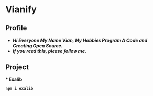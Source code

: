 # Vianify
  
## Profile

<b><i>
* Hi Everyone My Name Vian, My Hobbies Program A Code and Creating Open Source.
* If you read this, please follow me.
  </i></b>

## Project

<b>
 * Exalib
  
  ```
  npm i exalib
  ```
  
  </b>
